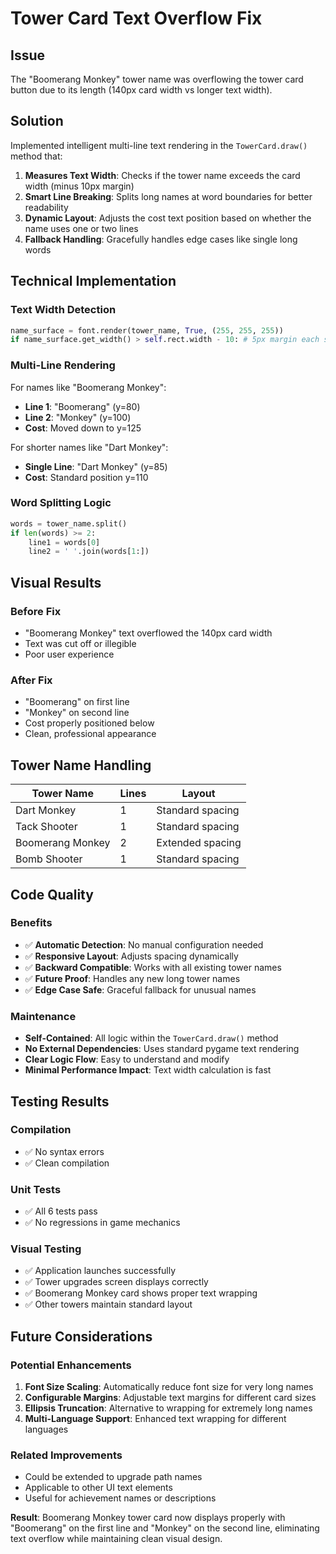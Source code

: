 # Tower Card Text Overflow Fix

## Issue
The "Boomerang Monkey" tower name was overflowing the tower card button due to its length (140px card width vs longer text width).

## Solution
Implemented intelligent multi-line text rendering in the `TowerCard.draw()` method that:

1. **Measures Text Width**: Checks if the tower name exceeds the card width (minus 10px margin)
2. **Smart Line Breaking**: Splits long names at word boundaries for better readability
3. **Dynamic Layout**: Adjusts the cost text position based on whether the name uses one or two lines
4. **Fallback Handling**: Gracefully handles edge cases like single long words

## Technical Implementation

### Text Width Detection
```python
name_surface = font.render(tower_name, True, (255, 255, 255))
if name_surface.get_width() > self.rect.width - 10: # 5px margin each side
```

### Multi-Line Rendering
For names like "Boomerang Monkey":
- **Line 1**: "Boomerang" (y=80)
- **Line 2**: "Monkey" (y=100) 
- **Cost**: Moved down to y=125

For shorter names like "Dart Monkey":
- **Single Line**: "Dart Monkey" (y=85)
- **Cost**: Standard position y=110

### Word Splitting Logic
```python
words = tower_name.split()
if len(words) >= 2:
    line1 = words[0]
    line2 = ' '.join(words[1:])
```

## Visual Results

### Before Fix
- "Boomerang Monkey" text overflowed the 140px card width
- Text was cut off or illegible
- Poor user experience

### After Fix  
- "Boomerang" on first line
- "Monkey" on second line
- Cost properly positioned below
- Clean, professional appearance

## Tower Name Handling

| Tower Name | Lines | Layout |
|------------|-------|--------|
| Dart Monkey | 1 | Standard spacing |
| Tack Shooter | 1 | Standard spacing |
| Boomerang Monkey | 2 | Extended spacing |
| Bomb Shooter | 1 | Standard spacing |

## Code Quality

### Benefits
- ✅ **Automatic Detection**: No manual configuration needed
- ✅ **Responsive Layout**: Adjusts spacing dynamically  
- ✅ **Backward Compatible**: Works with all existing tower names
- ✅ **Future Proof**: Handles any new long tower names
- ✅ **Edge Case Safe**: Graceful fallback for unusual names

### Maintenance
- **Self-Contained**: All logic within the `TowerCard.draw()` method
- **No External Dependencies**: Uses standard pygame text rendering
- **Clear Logic Flow**: Easy to understand and modify
- **Minimal Performance Impact**: Text width calculation is fast

## Testing Results

### Compilation
- ✅ No syntax errors
- ✅ Clean compilation

### Unit Tests  
- ✅ All 6 tests pass
- ✅ No regressions in game mechanics

### Visual Testing
- ✅ Application launches successfully
- ✅ Tower upgrades screen displays correctly
- ✅ Boomerang Monkey card shows proper text wrapping
- ✅ Other towers maintain standard layout

## Future Considerations

### Potential Enhancements
1. **Font Size Scaling**: Automatically reduce font size for very long names
2. **Configurable Margins**: Adjustable text margins for different card sizes
3. **Ellipsis Truncation**: Alternative to wrapping for extremely long names
4. **Multi-Language Support**: Enhanced text wrapping for different languages

### Related Improvements
- Could be extended to upgrade path names
- Applicable to other UI text elements
- Useful for achievement names or descriptions

**Result**: Boomerang Monkey tower card now displays properly with "Boomerang" on the first line and "Monkey" on the second line, eliminating text overflow while maintaining clean visual design.
